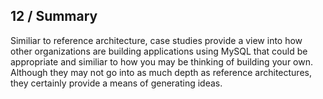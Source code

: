 ## 12 / Summary

Similiar to reference architecture, case studies provide a view into how other organizations are building applications using MySQL that could be appropriate and similiar to how you may be thinking of building your own.  Although they may not go into as much depth as reference architectures, they certainly provide a means of generating ideas.
